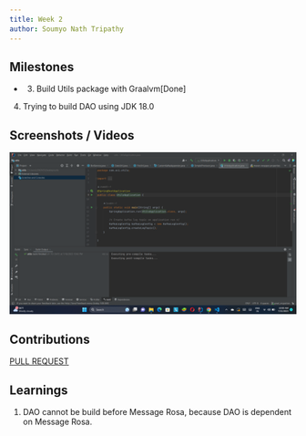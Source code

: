 ```yaml
---
title: Week 2
author: Soumyo Nath Tripathy
---
```


## Milestones
- 3. Build Utils package with Graalvm[Done]
4. Trying to build DAO using JDK 18.0



## Screenshots / Videos 

![Alt text](image-1.png)
## Contributions
[PULL REQUEST](https://github.com/samagra-comms/utils/pull/58)
## Learnings
1. DAO cannot be build before Message Rosa, because DAO is dependent on Message Rosa.